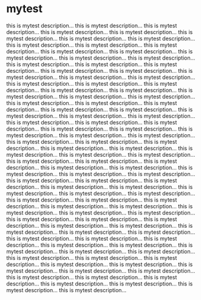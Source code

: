 # mytest
this is mytest description...
this is mytest description...
this is mytest description...
this is mytest description...
this is mytest description...
this is mytest description...
this is mytest description...
this is mytest description...
this is mytest description...
this is mytest description...
this is mytest description...
this is mytest description...
this is mytest description...
this is mytest description...
this is mytest description...
this is mytest description...
this is mytest description...
this is mytest description...
this is mytest description...
this is mytest description...
this is mytest description...
this is mytest description...
this is mytest description...
this is mytest description...
this is mytest description...
this is mytest description...
this is mytest description...
this is mytest description...
this is mytest description...
this is mytest description...
this is mytest description...
this is mytest description...
this is mytest description...
this is mytest description...
this is mytest description...
this is mytest description...
this is mytest description...
this is mytest description...
this is mytest description...
this is mytest description...
this is mytest description...
this is mytest description...
this is mytest description...
this is mytest description...
this is mytest description...
this is mytest description...
this is mytest description...
this is mytest description...
this is mytest description...
this is mytest description...
this is mytest description...
this is mytest description...
this is mytest description...
this is mytest description...
this is mytest description...
this is mytest description...
this is mytest description...
this is mytest description...
this is mytest description...
this is mytest description...
this is mytest description...
this is mytest description...
this is mytest description...
this is mytest description...
this is mytest description...
this is mytest description...
this is mytest description...
this is mytest description...
this is mytest description...
this is mytest description...
this is mytest description...
this is mytest description...
this is mytest description...
this is mytest description...
this is mytest description...
this is mytest description...
this is mytest description...
this is mytest description...
this is mytest description...
this is mytest description...
this is mytest description...
this is mytest description...
this is mytest description...
this is mytest description...
this is mytest description...
this is mytest description...
this is mytest description...
this is mytest description...
this is mytest description...
this is mytest description...
this is mytest description...
this is mytest description...
this is mytest description...
this is mytest description...
this is mytest description...
this is mytest description...
this is mytest description...
this is mytest description...
this is mytest description...
this is mytest description...
this is mytest description...
this is mytest description...
this is mytest description...
this is mytest description...
this is mytest description...
this is mytest description...
this is mytest description...
this is mytest description...
this is mytest description...
this is mytest description...
this is mytest description...
